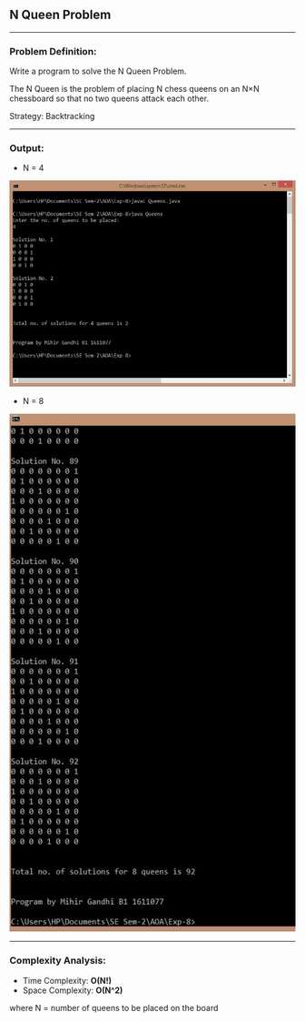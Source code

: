 ## N Queen Problem

-----------------------------------------
### Problem Definition:
Write a program to solve the N Queen Problem. 

The N Queen is the problem of placing N chess queens on an N×N chessboard so that no two queens attack each other.

Strategy: Backtracking

------------------------------------------
### Output:

* N = 4
<p align="center">
    <img src="./output-1.jpg">
</p>

* N = 8
<p align="center">
    <img src="./output-2.jpg">
</p>

------------------------------------------
### Complexity Analysis:

* Time Complexity: **O(N!)** 
* Space Complexity: **O(N^2)** 

where N = number of queens to be placed on the board
